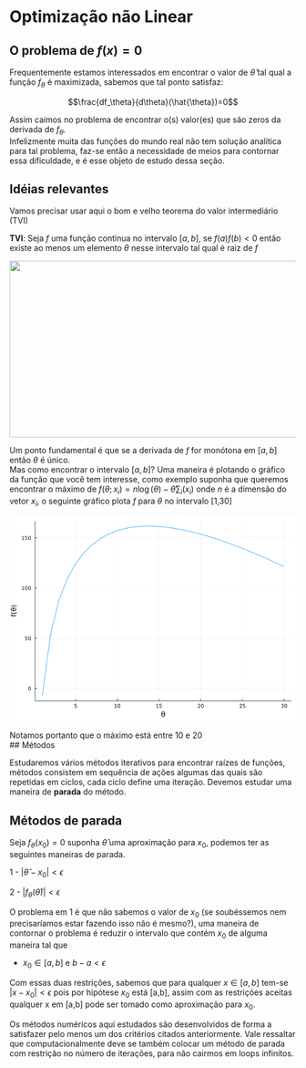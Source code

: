 Optimização não Linear
================

## O problema de $f(x)=0$

Frequentemente estamos interessados em encontrar o valor de
$\hat{\theta}$ tal qual a função $f_\theta$ é maximizada, sabemos que
tal ponto satisfaz:

$$\frac{df_\theta}{d\theta}(\hat{\theta})=0$$

Assim caímos no problema de encontrar o(s) valor(es) que são zeros da
derivada de $f_\theta$.  
Infelizmente muita das funções do mundo real não tem solução analítica
para tal problema, faz-se então a necessidade de meios para contornar
essa dificuldade, e é esse objeto de estudo dessa seção.

## Idéias relevantes

Vamos precisar usar aqui o bom e velho teorema do valor intermediário
(TVI)

**TVI**: Seja $f$ uma função contínua no intervalo $[a,b]$, se
$f(a)f(b) < 0$ então existe ao menos um elemento $\theta$ nesse
intervalo tal qual é raiz de $f$
<p align="center">
<img align="center" src="https://upload.wikimedia.org/wikipedia/commons/thumb/8/83/Illustration_for_the_intermediate_value_theorem.svg/1200px-Illustration_for_the_intermediate_value_theorem.svg.png" height="310px" width="690"/>
</p>

Um ponto fundamental é que se a derivada de $f$ for monótona em $[a,b]$
então $\theta$ é único.  
Mas como encontrar o intervalo $[a,b]$? Uma maneira é plotando o gráfico
da função que você tem interesse, como exemplo suponha que queremos
encontrar o máximo de
$f(\theta; x_i) = n\log(\theta) - \theta\sum_i(x_i)$ onde $n$ é a
dimensão do vetor $x_i$, o seguinte gráfico plota $f$ para $\theta$ no
intervalo \[1,30\]

![](README_files/figure-gfm/cell-2-output-1.png)

Notamos portanto que o máximo está entre 10 e 20  
\## Métodos

Estudaremos vários métodos iterativos para encontrar raízes de funções,
métodos consistem em sequência de ações algumas das quais são repetidas
em ciclos, cada ciclo define uma iteração. Devemos estudar uma maneira
de **parada** do método.

## Métodos de parada

Seja $f_\theta(x_0) =0$ suponha $\hat{\theta}$ uma aproximação para
$x_0$, podemos ter as seguintes maneiras de parada.

1 - $|\hat{\theta} - x_0| < \epsilon$

2 - $|f_\theta(\hat{\theta})| < \epsilon$

O problema em 1 é que não sabemos o valor de $x_0$ (se soubéssemos nem
precisaríamos estar fazendo isso não é mesmo?), uma maneira de contornar
o problema é reduzir o intervalo que contém $x_0$ de alguma maneira tal
que

-   $x_0 \in [a,b]$ e $b - a < \epsilon$

Com essas duas restrições, sabemos que para qualquer $x \in [a ,b]$
tem-se $|x - x_0| < \epsilon$ pois por hipótese $x_0$ está \[a,b\],
assim com as restrições aceitas qualquer x em \[a,b\] pode ser tomado
como aproximação para $x_0$.

Os métodos numéricos aqui estudados são desenvolvidos de forma a
satisfazer pelo menos um dos critérios citados anteriormente. Vale
ressaltar que computacionalmente deve se também colocar um método de
parada com restrição no número de iterações, para não cairmos em loops
infinitos.
